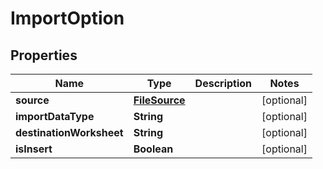 
# ImportOption

## Properties
Name | Type | Description | Notes
------------ | ------------- | ------------- | -------------
**source** | [**FileSource**](FileSource.md) |  |  [optional]
**importDataType** | **String** |  |  [optional]
**destinationWorksheet** | **String** |  |  [optional]
**isInsert** | **Boolean** |  |  [optional]



